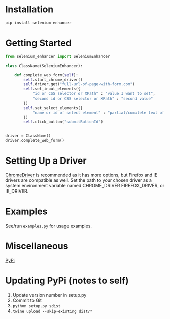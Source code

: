 # Installation

```
pip install selenium-enhancer
```

# Getting Started

```python
from selenium_enhancer import SeleniumEnhancer

class ClassName(SeleniumEnhancer):

    def complete_web_form(self):
        self.start_chrome_driver()
        self.driver.get("full-url-of-page-with-form.com")
        self.set_input_elements({
            "id or CSS selector or XPath" : "value I want to set",
            "second id or CSS selector or XPath" : "second value"
        })
        self.set_select_elements({
            "name or id of select element" : "partial/complete text of option"
        })
        self.click_button("submitButtonId")


driver = ClassName()
driver.complete_web_form()
```

# Setting Up a Driver

[ChromeDriver](https://chromedriver.chromium.org/) is recommended as it has more options, but Firefox and IE drivers are compatible as well. Set the path to your chosen driver as a system environment variable named CHROME_DRIVER FIREFOX_DRIVER, or IE_DRIVER.

# Examples

See/run `examples.py` for usage examples.

# Miscellaneous

[PyPi](https://pypi.org/project/selenium-enhancer/)


# Updating PyPi (notes to self)

1. Update version number in setup.py
2. Commit to Git
3. `python setup.py sdist`
4. `twine upload --skip-existing dist/*`
